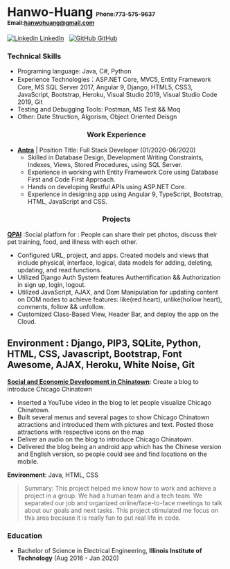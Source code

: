 # **Hanwo-Huang**           <font size = "2"> Phone:773-575-9637  Email:hanwohuang@gmail.com</font>
[![Linkedin](https://i.stack.imgur.com/gVE0j.png) LinkedIn](https://www.linkedin.com/in/hanwo-huang/)
&nbsp;
[![GitHub](https://i.stack.imgur.com/tskMh.png) GitHub](https://github.com/ilhhw88/)

### **Technical Skills**
- Programing language: Java, C#, Python
- Experience Technologies：ASP.NET Core, MVC5, Entity Framework Core, MS SQL Server 2017, Angular 9, Django, HTML5, CSS3, JavaScript, Bootstrap, Heroku, Visual Studio 2019, Visual Studio Code 2019, Git
- Testing and Debugging Tools: Postman, MS Test && Moq
- Other: Date Struction, Algorism, Object Oriented Deisgn
### <center> **Work Experience** </Center>
- **[Antra](https://antra.com/)** | Position Title: Full Stack Developer (01/2020-06/2020)
    -   Skilled in Database Design, Development Writing Constraints, Indexes, Views, Stored Procedures, using SQL Server. 
    -   Experience in working with Entity Framework Core using Database First and Code First Approach. 
    - Hands on developing Restful APIs using ASP.NET Core. 
    - Experience in designing app using Angular 9, TypeScript, Bootstrap, HTML, JavaScript and CSS.
  
    
### <center> **Projects** </center>

**[QPAl](https://damp-temple-09335.herokuapp.com)** :Social platforn for : People can share their pet photos, discuss their pet training, food, and illness with each other.
-	Configured URL, project, and apps. Created models and views that include physical, interface, logical, data models for adding, deleting, updating, and read functions.
-	Utilized Django Auth System features Authentification && Authorization in sign up, login, logout.
-	Utilized JavaScript, AJAX, and Dom Manipulation for updating content on DOM nodes to achieve features: like(red heart), unlike(hollow heart), comments, follow && unfollow.
- Customized Class-Based View, Header Bar, and deploy the app on the Cloud.

**Environment** :  Django, PIP3, SQLite, Python, HTML, CSS, Javascript, Bootstrap, Font Awesome, 
AJAX, Heroku, White Noise, Git
-----------------------------------------------------------------------------------------------
**[Social and Economic Development in Chinatown](https://tech-team-chinatown-ipro-497-313.github.io/TECH-team/index.html)**: Create a blog to introduce Chicago Chinatown
- Inserted a YouTube video in the blog to let people visualize Chicago Chinatown.
-  Built several menus and several pages to show Chicago Chinatown attractions and introduced them with pictures and text. Posted those attractions with respective icons on the map
-  Deliver an audio on the blog to introduce Chicago Chinatown.
-  Delivered the blog being an android app which has the Chinese version and English version, so people could see and find locations on the mobile.

**Environment**: Java, HTML, CSS
>Summary: This project helped me know how to work and achieve a project in a group. We had a human team and a tech team. We separated our job and organized online/face-to-face meetings to talk about our goals and next tasks. This project stimulated me  focus on this area because it is really fun to put real life in code.



### **Education** 
- Bachelor of Science in Electrical Engineering, **Illinois Institute of Technology**  (Aug 2016 - Jan 2020)
